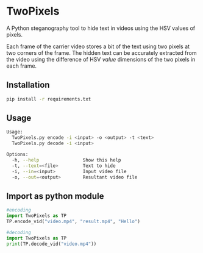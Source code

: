 TwoPixels
=================

A Python steganography tool to hide text in videos using the HSV values of pixels.

Each frame of the carrier video stores a bit of the text using two pixels at two corners of the frame. The hidden text can be accurately extracted from the video using the difference of HSV *value* dimensions of the two pixels in each frame.

Installation
------------

```bash
pip install -r requirements.txt
```

Usage
-----

```bash
Usage:
  TwoPixels.py encode -i <input> -o <output> -t <text>
  TwoPixels.py decode -i <input>

Options:
  -h, --help                Show this help
  -t, --text=<file>         Text to hide
  -i, --in=<input>          Input video file
  -o, --out=<output>        Resultant video file
```

Import as python module
-------------

```python
#encoding
import TwoPixels as TP
TP.encode_vid("video.mp4", "result.mp4", "Hello")

#decoding
import TwoPixels as TP
print(TP.decode_vid("video.mp4"))
```
